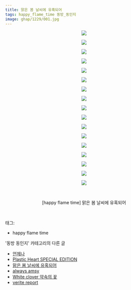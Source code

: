 ```yaml
---
title: 맑은 봄 날씨에 유혹되어
tags: happy_flame_time 동방_동인지
image: ghap/1229/001.jpg
---
```

<div class="article">
<p style="text-align: center; clear: none; float: none;"><img src="{{ site.nasurl }}/ghap/1229/001.jpg"/></p>
<p style="text-align: center; clear: none; float: none;"><img src="{{ site.nasurl }}/ghap/1229/002.jpg"/></p>
<p style="text-align: center; clear: none; float: none;"><img src="{{ site.nasurl }}/ghap/1229/003.jpg"/></p>
<p style="text-align: center; clear: none; float: none;"><img src="{{ site.nasurl }}/ghap/1229/004.jpg"/></p>
<p style="text-align: center; clear: none; float: none;"><img src="{{ site.nasurl }}/ghap/1229/005.jpg"/></p>
<p style="text-align: center; clear: none; float: none;"><img src="{{ site.nasurl }}/ghap/1229/006.jpg"/></p>
<p style="text-align: center; clear: none; float: none;"><img src="{{ site.nasurl }}/ghap/1229/007.jpg"/></p>
<p style="text-align: center; clear: none; float: none;"><img src="{{ site.nasurl }}/ghap/1229/008.jpg"/></p>
<p style="text-align: center; clear: none; float: none;"><img src="{{ site.nasurl }}/ghap/1229/009.jpg"/></p>
<p style="text-align: center; clear: none; float: none;"><img src="{{ site.nasurl }}/ghap/1229/010.jpg"/></p>
<p style="text-align: center; clear: none; float: none;"><img src="{{ site.nasurl }}/ghap/1229/011.jpg"/></p>
<p style="text-align: center; clear: none; float: none;"><img src="{{ site.nasurl }}/ghap/1229/012.jpg"/></p>
<p style="text-align: center; clear: none; float: none;"><img src="{{ site.nasurl }}/ghap/1229/013.jpg"/></p>
<p style="text-align: center; clear: none; float: none;"><img src="{{ site.nasurl }}/ghap/1229/014.jpg"/></p>
<p style="text-align: center; clear: none; float: none;"><img src="{{ site.nasurl }}/ghap/1229/015.jpg"/></p>
<p style="text-align: center; clear: none; float: none;"><img src="{{ site.nasurl }}/ghap/1229/016.jpg"/></p>
<p style="text-align: center; clear: none; float: none;"><img src="{{ site.nasurl }}/ghap/1229/017.jpg"/></p>
<p style="text-align: center; clear: none; float: none;"><br/></p>
<p style="text-align: center; clear: none; float: none;">[happy flame time] 맑은 봄 날씨에 유혹되어</p>
<p><br/></p>
</div><div class="tagTrail">
<p>태그: </p>
<ul>
<li>happy flame time</li>
</ul>
</div><div class="another">
<p>'동방 동인지' 카테고리의 다른 글</p>
<ul>
<li><a href="/2016-07-30-ghap_1231">언제나</a></li>
<li><a href="/2016-07-30-ghap_1230">Plastic Heart SPECIAL EDITION</a></li>
<li><a href="/2016-07-30-ghap_1229">맑은 봄 날씨에 유혹되어</a></li>
<li><a href="/2016-07-30-ghap_1228">always amsy</a></li>
<li><a href="/2016-07-30-ghap_1227">White clover 약속의 꽃</a></li>
<li><a href="/2016-07-29-ghap_1225">verite report</a></li>
</ul>
</div><div class="cb_module cb_fluid">
<div class="cb_wrt cb_profile">
</div><!-- commentList close -->
</div>